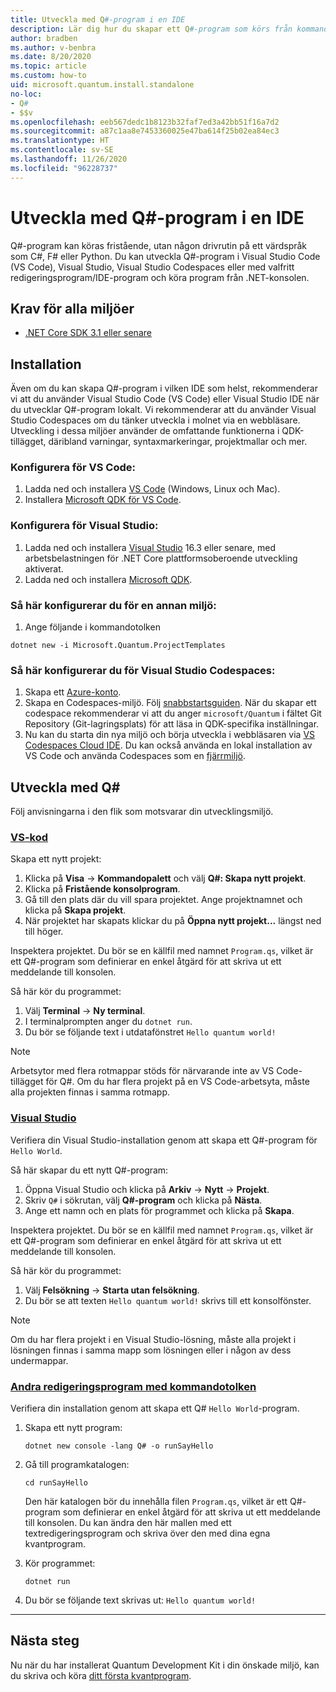 ```yaml
---
title: Utveckla med Q#-program i en IDE
description: Lär dig hur du skapar ett Q#-program som körs från kommandotolken.
author: bradben
ms.author: v-benbra
ms.date: 8/20/2020
ms.topic: article
ms.custom: how-to
uid: microsoft.quantum.install.standalone
no-loc:
- Q#
- $$v
ms.openlocfilehash: eeb567dedc1b8123b32faf7ed3a42bb51f16a7d2
ms.sourcegitcommit: a87c1aa8e7453360025e47ba614f25b02ea84ec3
ms.translationtype: HT
ms.contentlocale: sv-SE
ms.lasthandoff: 11/26/2020
ms.locfileid: "96228737"
---
```

# <a name="develop-with-no-locq-applications-in-an-ide"></a>Utveckla med Q#-program i en IDE

Q#-program kan köras fristående, utan någon drivrutin på ett värdspråk som C#, F# eller Python. Du kan utveckla Q#-program i Visual Studio Code (VS Code), Visual Studio, Visual Studio Codespaces eller med valfritt redigeringsprogram/IDE-program och köra program från .NET-konsolen. 

## <a name="prerequisites-for-all-environments"></a>Krav för alla miljöer

- [.NET Core SDK 3.1 eller senare](https://www.microsoft.com/net/download)

## <a name="installation"></a>Installation

Även om du kan skapa Q#-program i vilken IDE som helst, rekommenderar vi att du använder Visual Studio Code (VS Code) eller Visual Studio IDE när du utvecklar Q#-program lokalt. Vi rekommenderar att du använder Visual Studio Codespaces om du tänker utveckla i molnet via en webbläsare. Utveckling i dessa miljöer använder de omfattande funktionerna i QDK-tillägget, däribland varningar, syntaxmarkeringar, projektmallar och mer. 

### <a name="to-configure-for-vs-code"></a>Konfigurera för VS Code:

1. Ladda ned och installera [VS Code](https://code.visualstudio.com/download) (Windows, Linux och Mac).
2. Installera [Microsoft QDK för VS Code](https://marketplace.visualstudio.com/items?itemName=quantum.quantum-devkit-vscode).

### <a name="to-configure-for-visual-studio"></a>Konfigurera för Visual Studio:

1. Ladda ned och installera [Visual Studio](https://visualstudio.microsoft.com/downloads/) 16.3 eller senare, med arbetsbelastningen för .NET Core plattformsoberoende utveckling aktiverat.
2. Ladda ned och installera [Microsoft QDK](https://marketplace.visualstudio.com/items?itemName=quantum.DevKit).

### <a name="to-configure-for-another-environment"></a>Så här konfigurerar du för en annan miljö: 

1. Ange följande i kommandotolken

```dotnetcli
dotnet new -i Microsoft.Quantum.ProjectTemplates
```

### <a name="to-configure-for-visual-studio-codespaces"></a>Så här konfigurerar du för Visual Studio Codespaces:

1. Skapa ett [Azure-konto](https://azure.microsoft.com/free/).
2. Skapa en Codespaces-miljö. Följ [snabbstartsguiden](https://docs.microsoft.com/visualstudio/codespaces/quickstarts/browser). När du skapar ett codespace rekommenderar vi att du anger `microsoft/Quantum` i fältet Git Repository (Git-lagringsplats) för att läsa in QDK-specifika inställningar.
3. Nu kan du starta din nya miljö och börja utveckla i webbläsaren via [VS Codespaces Cloud IDE](https://online.visualstudio.com/environments). Du kan också använda en lokal installation av VS Code och använda Codespaces som en [fjärrmiljö](https://docs.microsoft.com/visualstudio/online/how-to/vscode).

## <a name="develop-with-no-locq"></a>Utveckla med Q#

Följ anvisningarna i den flik som motsvarar din utvecklingsmiljö.

### <a name="vs-code"></a>[VS-kod](#tab/tabid-vscode)

Skapa ett nytt projekt:

1. Klicka på **Visa** -> **Kommandopalett** och välj **Q#: Skapa nytt projekt**.
2. Klicka på **Fristående konsolprogram**.
3. Gå till den plats där du vill spara projektet. Ange projektnamnet och klicka på **Skapa projekt**.
4. När projektet har skapats klickar du på **Öppna nytt projekt...** längst ned till höger.

Inspektera projektet. Du bör se en källfil med namnet `Program.qs`, vilket är ett Q#-program som definierar en enkel åtgärd för att skriva ut ett meddelande till konsolen.

Så här kör du programmet:

1. Välj **Terminal** -> **Ny terminal**.
2. I terminalprompten anger du `dotnet run`.
3. Du bör se följande text i utdatafönstret `Hello quantum world!`

> [!NOTE]
> Arbetsytor med flera rotmappar stöds för närvarande inte av VS Code-tillägget för Q#. Om du har flera projekt på en VS Code-arbetsyta, måste alla projekten finnas i samma rotmapp.

### <a name="visual-studio"></a>[Visual Studio](#tab/tabid-vs)

Verifiera din Visual Studio-installation genom att skapa ett Q#-program för `Hello World`.

Så här skapar du ett nytt Q#-program:

1. Öppna Visual Studio och klicka på **Arkiv** -> **Nytt** -> **Projekt**.
2. Skriv `Q#` i sökrutan, välj **Q#-program** och klicka på **Nästa**.
3. Ange ett namn och en plats för programmet och klicka på **Skapa**.


Inspektera projektet. Du bör se en källfil med namnet `Program.qs`, vilket är ett Q#-program som definierar en enkel åtgärd för att skriva ut ett meddelande till konsolen.

Så här kör du programmet:

1. Välj **Felsökning** -> **Starta utan felsökning**.
2. Du bör se att texten `Hello quantum world!` skrivs till ett konsolfönster.

> [!NOTE]
> Om du har flera projekt i en Visual Studio-lösning, måste alla projekt i lösningen finnas i samma mapp som lösningen eller i någon av dess undermappar.  

### <a name="other-editors-with-the-command-prompt"></a>[Andra redigeringsprogram med kommandotolken](#tab/tabid-cmdline)

Verifiera din installation genom att skapa ett Q# `Hello World`-program.

1. Skapa ett nytt program:

    ```dotnetcli
    dotnet new console -lang Q# -o runSayHello
    ```

1. Gå till programkatalogen:

    ```dotnetcli
    cd runSayHello
    ```

    Den här katalogen bör du innehålla filen `Program.qs`, vilket är ett Q#-program som definierar en enkel åtgärd för att skriva ut ett meddelande till konsolen. Du kan ändra den här mallen med ett textredigeringsprogram och skriva över den med dina egna kvantprogram. 

1. Kör programmet:

    ```dotnetcli
    dotnet run
    ```

1. Du bör se följande text skrivas ut: `Hello quantum world!`

***

## <a name="next-steps"></a>Nästa steg

Nu när du har installerat Quantum Development Kit i din önskade miljö, kan du skriva och köra [ditt första kvantprogram](xref:microsoft.quantum.quickstarts.qrng).
